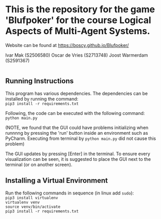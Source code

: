 # This is the repository for the game 'Blufpoker' for the course Logical Aspects of Multi-Agent Systems.
Website can be found at https://boscy.github.io/Blufpoker/

Ivar Mak (S2506580)   Oscar de Vries (S2713748)   Joost Warmerdam (S2591367)

<img src="https://i.pinimg.com/originals/f5/95/f6/f595f6e121085652d5118eaf3a20e8e1.jpg" class="img-responsive" alt=""> 

## Running Instructions
This program has various dependencies. The dependencies can be installed by running the command:
<br/>```pip3 install -r requirements.txt``` 

Following, the code can be executed with the following command:
<br/>```python main.py``` 

(NOTE, we found that the GUI could have problems initializing when runnnng by pressing the 'run' button inside an environment such as PyCharm. Executing from terminal by ```python main.py```  did not cause this problem)

The GUI updates by pressing [Enter] in the terminal. To ensure every visualization can be seen, it is suggested to place the GUI next to the terminal (or on another screen).


##  Installing a Virtual Environment
Run the following commands in sequence (in linux add ```sudo```):
<br/>```pip3 install virtualenv```
<br/>```virtualenv venv```
<br/>```source venv/bin/activate```
<br/>```pip3 install -r requirements.txt```


